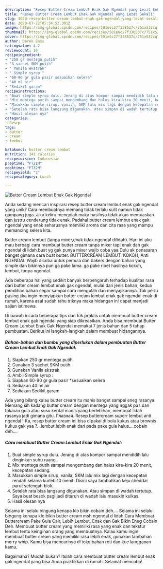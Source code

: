 ```yaml
---
description: "Resep Butter Cream Lembut Enak Gak Ngendal yang Lezat Sekali"
title: "Resep Butter Cream Lembut Enak Gak Ngendal yang Lezat Sekali"
slug: 3040-resep-butter-cream-lembut-enak-gak-ngendal-yang-lezat-sekali
date: 2020-07-22T05:34:52.391Z
image: https://img-global.cpcdn.com/recipes/501e6c27f338537c/751x532cq70/butter-cream-lembut-enak-gak-ngendal-foto-resep-utama.jpg
thumbnail: https://img-global.cpcdn.com/recipes/501e6c27f338537c/751x532cq70/butter-cream-lembut-enak-gak-ngendal-foto-resep-utama.jpg
cover: https://img-global.cpcdn.com/recipes/501e6c27f338537c/751x532cq70/butter-cream-lembut-enak-gak-ngendal-foto-resep-utama.jpg
author: Derek Bass
ratingvalue: 4.2
reviewcount: 10
recipeingredient:
- "250 gr mentega putih"
- "3 sachet SKM putih"
- " Vanila ekstrak"
- " Simple syrup "
- "60-90 gr gula pasir sesuaikan selera"
- "40 ml air"
- "Sedikit garam"
recipeinstructions:
- "Buat simple syrup dulu. Jerang di atas kompor sampai mendidih lalu dinginkan suhu ruang."
- "Mix mentega putih sampai mengembang dan halus kira-kira 20 menit, kecepatan sedang."
- "Masukkan simple sirup, vanila, SKM lalu mix lagi dengan kecepatan rendah selama kurleb 10 menit. Disini saya tambahkan keju cheddar parut setengah blok."
- "Setelah rata bisa langsung digunakan. Atau simpan di wadah tertutup. Saya buat besok pagi jadi ditaruh di wadah lalu masukin kulkas."
- "Hasil olesan nya"
categories:
- Resep
tags:
- butter
- cream
- lembut

katakunci: butter cream lembut 
nutrition: 141 calories
recipecuisine: Indonesian
preptime: "PT21M"
cooktime: "PT32M"
recipeyield: "2"
recipecategory: Lunch

---
```



![Butter Cream Lembut Enak Gak Ngendal](https://img-global.cpcdn.com/recipes/501e6c27f338537c/751x532cq70/butter-cream-lembut-enak-gak-ngendal-foto-resep-utama.jpg)

Anda sedang mencari inspirasi resep butter cream lembut enak gak ngendal yang unik? Cara membuatnya memang tidak terlalu sulit namun tidak gampang juga. Jika keliru mengolah maka hasilnya tidak akan memuaskan dan justru cenderung tidak enak. Padahal butter cream lembut enak gak ngendal yang enak seharusnya memiliki aroma dan cita rasa yang mampu memancing selera kita.

Butter cream lembut (tanpa mixer,enak tidak ngendal dilidah). Hari ini aku mau berbagi cara membuat butter cream tanpa mixer tapi enak dan gak ngendal di lidah.buat yg gak punya mixer wajib coba yaa Dulu ak penasaran banget gimana cara buat butter. BUTTERCREAM LEMBUT, KOKOH, Anti NGENDAL Wajib dicoba untuk pemula dan bakers dengan bahan yang simple dan bikinnya pun ga pake lama. ga pake ribet hasilnya kokoh, lembut, tanpa ngendal.

Ada beberapa hal yang sedikit banyak berpengaruh terhadap kualitas rasa dari butter cream lembut enak gak ngendal, mulai dari jenis bahan, kedua pemilihan bahan segar sampai cara mengolah dan menyajikannya. Tak perlu pusing jika ingin menyiapkan butter cream lembut enak gak ngendal enak di rumah, karena asal sudah tahu triknya maka hidangan ini dapat menjadi sajian istimewa.


Di bawah ini ada beberapa tips dan trik praktis untuk membuat butter cream lembut enak gak ngendal yang siap dikreasikan. Anda bisa membuat Butter Cream Lembut Enak Gak Ngendal memakai 7 jenis bahan dan 5 tahap pembuatan. Berikut ini langkah-langkah dalam membuat hidangannya.

<!--inarticleads1-->

##### Bahan-bahan dan bumbu yang diperlukan dalam pembuatan Butter Cream Lembut Enak Gak Ngendal:

1. Siapkan 250 gr mentega putih
1. Gunakan 3 sachet SKM putih
1. Gunakan  Vanila ekstrak
1. Ambil  Simple syrup :
1. Siapkan 60-90 gr gula pasir *sesuaikan selera
1. Sediakan 40 ml air
1. Sediakan Sedikit garam


Ada yang bilang kalau butter cream itu manis banget sampai eneg rasanya. Memang sih kadang butter cream dengan mentega yang nggak pas dan takaran gula atau susu kental manis yang berlebihan, membuat lidah rasanya jadi gimana gitu. Главная. Resep buttercream superr lembut anti ngendal ! Ka, resep butter cream ini bisa dipakai di bolu kukus atau brownis kukus gak yaa ?. .lembut,lebih enak dari pada pake gula halus….cobain deh…. 

<!--inarticleads2-->

##### Cara membuat Butter Cream Lembut Enak Gak Ngendal:

1. Buat simple syrup dulu. Jerang di atas kompor sampai mendidih lalu dinginkan suhu ruang.
1. Mix mentega putih sampai mengembang dan halus kira-kira 20 menit, kecepatan sedang.
1. Masukkan simple sirup, vanila, SKM lalu mix lagi dengan kecepatan rendah selama kurleb 10 menit. Disini saya tambahkan keju cheddar parut setengah blok.
1. Setelah rata bisa langsung digunakan. Atau simpan di wadah tertutup. Saya buat besok pagi jadi ditaruh di wadah lalu masukin kulkas.
1. Hasil olesan nya


Selama ini selalu bingung kenapa klo bikin cobain deh…. Selama ini selalu bingung kenapa klo bikin butter cream msh ngendal d lidah Cara Membuat Buttercream Pake Gula Cair, Lebih Lembut, Enak dan Gak Bikin Eneg Cobain Deh. Membuat butter cream yang memiliki rasa yang enak dan tekstur lembut tentu keinginan orang yang membuatnya. Kalau kamu ingin membuat butter cream yang memiliki rasa lebih enak, gunakan tambahan merry whip. Kamu bisa mencarinya di toko bahan roti dan kue langganan kamu. 

Bagaimana? Mudah bukan? Itulah cara membuat butter cream lembut enak gak ngendal yang bisa Anda praktikkan di rumah. Selamat mencoba!
